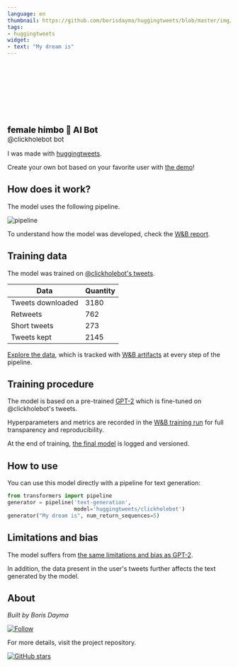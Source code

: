 ```yaml
---
language: en
thumbnail: https://github.com/borisdayma/huggingtweets/blob/master/img/logo.png?raw=true
tags:
- huggingtweets
widget:
- text: "My dream is"
---
```


<div>
<div style="width: 132px; height:132px; border-radius: 50%; background-size: cover; background-image: url('https://pbs.twimg.com/profile_images/1374022530525200388/SKzDqiym_400x400.jpg')">
</div>
<div style="margin-top: 8px; font-size: 19px; font-weight: 800">female himbo 🤖 AI Bot </div>
<div style="font-size: 15px">@clickholebot bot</div>
</div>

I was made with [huggingtweets](https://github.com/borisdayma/huggingtweets).

Create your own bot based on your favorite user with [the demo](https://colab.research.google.com/github/borisdayma/huggingtweets/blob/master/huggingtweets-demo.ipynb)!

## How does it work?

The model uses the following pipeline.

![pipeline](https://github.com/borisdayma/huggingtweets/blob/master/img/pipeline.png?raw=true)

To understand how the model was developed, check the [W&B report](https://wandb.ai/wandb/huggingtweets/reports/HuggingTweets-Train-a-Model-to-Generate-Tweets--VmlldzoxMTY5MjI).

## Training data

The model was trained on [@clickholebot's tweets](https://twitter.com/clickholebot).

| Data | Quantity |
| --- | --- |
| Tweets downloaded | 3180 |
| Retweets | 762 |
| Short tweets | 273 |
| Tweets kept | 2145 |

[Explore the data](https://wandb.ai/wandb/huggingtweets/runs/2dizhcxi/artifacts), which is tracked with [W&B artifacts](https://docs.wandb.com/artifacts) at every step of the pipeline.

## Training procedure

The model is based on a pre-trained [GPT-2](https://huggingface.co/gpt2) which is fine-tuned on @clickholebot's tweets.

Hyperparameters and metrics are recorded in the [W&B training run](https://wandb.ai/wandb/huggingtweets/runs/3lfepi20) for full transparency and reproducibility.

At the end of training, [the final model](https://wandb.ai/wandb/huggingtweets/runs/3lfepi20/artifacts) is logged and versioned.

## How to use

You can use this model directly with a pipeline for text generation:

```python
from transformers import pipeline
generator = pipeline('text-generation',
                     model='huggingtweets/clickholebot')
generator("My dream is", num_return_sequences=5)
```

## Limitations and bias

The model suffers from [the same limitations and bias as GPT-2](https://huggingface.co/gpt2#limitations-and-bias).

In addition, the data present in the user's tweets further affects the text generated by the model.

## About

*Built by Boris Dayma*

[![Follow](https://img.shields.io/twitter/follow/borisdayma?style=social)](https://twitter.com/intent/follow?screen_name=borisdayma)

For more details, visit the project repository.

[![GitHub stars](https://img.shields.io/github/stars/borisdayma/huggingtweets?style=social)](https://github.com/borisdayma/huggingtweets)
